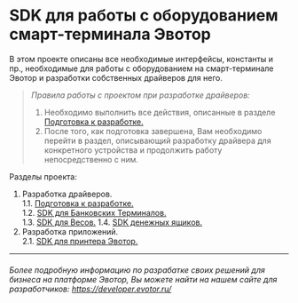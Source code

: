 # SDK для работы с оборудованием смарт-терминала Эвотор


В этом проекте описаны все необходимые интерфейсы, константы и пр., необходимые для работы с оборудованием на смарт-терминале Эвотор и разработки собственных драйверов для него.

>_Правила работы с проектом при разработке драйверов:_    
>1. Необходимо выполнить все действия, описанные в разделе  [Подготовка к разработке.](https://github.com/Draudr/device-drivers/blob/master/Read_me_files/Preparation_for_development.md#1101)  
>2. После того, как подготовка завершена, Вам необходимо перейти в раздел, описывающий разработку драйвера для конкретного устройства и продолжить работу непосредственно с ним.  

Разделы проекта:

1. Разработка драйверов.  
1.1. [Подготовка к разработке.](https://github.com/evotor/device-drivers/blob/master/Read_me_files/Preparation_for_development.md)  
1.2. [SDK для Банковских Терминалов.](https://github.com/evotor/device-drivers/blob/master/Read_me_files/README_PinPad.md#1202)      
1.3. [SDK для Весов.](https://github.com/evotor/device-drivers/blob/master/Read_me_files/README_Scales.md#1301)
1.4. [SDK денежных ящиков.](https://github.com/evotor/device-drivers/blob/master/Read_me_files/README_cashdrawer.md#407)  
2. Разработка приложений.  
2.1. [SDK для принтера Эвотор.](https://github.com/evotor/device-drivers/blob/master/Read_me_files/README_printer.md#2111)



-----
###### Более подробную информацию по разрабатке своих решений для бизнеса на платформе Эвотор, Вы можете найти на нашем сайте для разработчиков: https://developer.evotor.ru/
